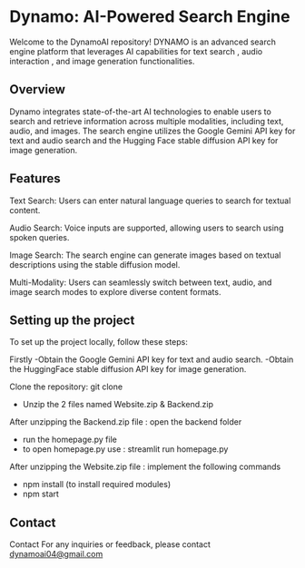 # Dynamo: AI-Powered Search Engine

Welcome to the DynamoAI repository! DYNAMO is an advanced search engine platform that leverages AI capabilities for text search , audio interaction , and image generation functionalities.


## Overview

Dynamo integrates state-of-the-art AI technologies to enable users to search and retrieve information across multiple modalities, including text, audio, and images. The search engine utilizes the Google Gemini API key for text and audio search and the Hugging Face stable diffusion API key for image generation.
## Features

Text Search: Users can enter natural language queries to search for textual content.

Audio Search: Voice inputs are supported, allowing users to search using spoken queries.

Image Search: The search engine can generate images based on textual descriptions using the stable diffusion model.

Multi-Modality: Users can seamlessly switch between text, audio, and image search modes to explore diverse content formats.

## Setting up the project
To set up the project locally, follow these steps: 

Firstly 
-Obtain the Google Gemini API key for text and audio search. 
-Obtain the HuggingFace stable diffusion API key for image generation. 

Clone the repository: git clone 
- Unzip the 2 files named Website.zip & Backend.zip

After unzipping the Backend.zip file : 
open the backend folder
-   run the homepage.py file
-   to open homepage.py use : streamlit run homepage.py
  
After unzipping the Website.zip file : 
implement the following commands
-   npm install (to install required modules)
-   npm start 


## Contact
Contact For any inquiries or feedback, please contact dynamoai04@gmail.com
